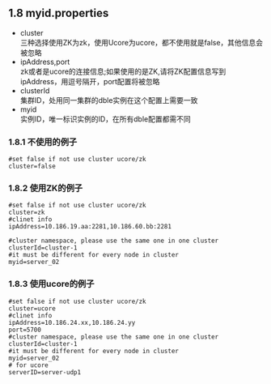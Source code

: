 ## 1.8 myid.properties
+ cluster  
三种选择使用ZK为zk，使用Ucore为ucore，都不使用就是false，其他信息会被忽略  
+ ipAddress,port  
zk或者是ucore的连接信息;如果使用的是ZK,请将ZK配置信息写到ipAddress，用逗号隔开，port配置将被忽略  
+ clusterId  
集群ID，处用同一集群的dble实例在这个配置上需要一致  
+ myid  
实例ID，唯一标识实例的ID，在所有dble配置都需不同  


### 1.8.1 不使用的例子

```
#set false if not use cluster ucore/zk
cluster=false

```

### 1.8.2 使用ZK的例子
```
#set false if not use cluster ucore/zk
cluster=zk
#clinet info
ipAddress=10.186.19.aa:2281,10.186.60.bb:2281

#cluster namespace, please use the same one in one cluster
clusterId=cluster-1
#it must be different for every node in cluster
myid=server_02

```

### 1.8.3 使用ucore的例子
```
#set false if not use cluster ucore/zk
cluster=ucore
#clinet info
ipAddress=10.186.24.xx,10.186.24.yy
port=5700
#cluster namespace, please use the same one in one cluster
clusterId=cluster-1
#it must be different for every node in cluster
myid=server_02
# for ucore
serverID=server-udp1

```

